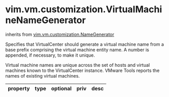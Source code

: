 vim.vm.customization.VirtualMachineNameGenerator
================================================
inherits from [vim.vm.customization.NameGenerator](docs/vim.vm.customization.NameGenerator.md)


Specifies that VirtualCenter should generate a virtual machine name from a base   prefix comprising the virtual machine entity name. A number is appended, if   necessary, to make it unique.   <p>   Virtual machine names are unique across the set of hosts and virtual machines known   to the VirtualCenter instance. VMware Tools reports the names of existing virtual   machines.

| property | type | optional | priv | desc |
|:---------|:-----|:---------|:-----|:-----|


